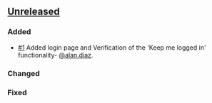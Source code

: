 ## [Unreleased]

### Added
* [#1] Added login page and Verification of the 'Keep me logged in' functionality- [@alan.diaz].

### Changed

### Fixed

[#1]: https://github.com/toledotorrespatricio/e2e-genai-tests/pull/1

[Unreleased]: https://github.com/toledotorrespatricio/e2e-genai-tests/compare/v0.0.2..HEAD
[0.1]: https://github.com/toledotorrespatricio/e2e-genai-tests/releases/tag/v0.0.1

[@alan.diaz]: https://github.com/alandiaz08
